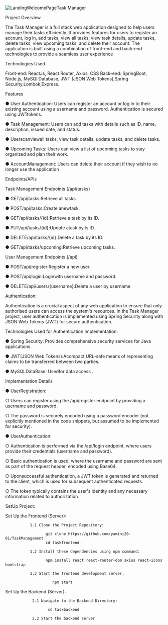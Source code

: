 ![LandingWelcomePage](https://github.com/yamini20-01/TaskManagement/assets/108978064/4fdaf2c0-fa53-4cd4-b4a0-d0dd24bae028)Task Manager

 Project Overview
 
 The Task Manager is a full stack web application designed to help users manage
 their tasks efficiently. It provides features for users to register an account, log in, add
 tasks, view all tasks, view task details, update tasks, delete tasks, view upcoming
 tasks, and delete their account. The application is built using a combination of
 front-end and back-end technologies to provide a seamless user experience

 Technologies Used
 
 Front-end:  ReactJs, React Router, Axios, CSS
 Back-end: SpringBoot, Node.js, MySQl Database, JWT (JSON Web Tokens),Spring Security,Lombok,Express.

 Features
 
 ● User Authentication: Users can register an account or log in to their existing
 account using a username and password. Authentication is secured using
 JWTtokens.
 
 ● Task Management: Users can add tasks with details such as ID, name,
 description, issued date, and status.
 
 ● Userscanviewall tasks, view task details, update tasks, and delete tasks.
 
 ● Upcoming Tasks: Users can view a list of upcoming tasks to stay organized
 and plan their work.
 
 ● AccountManagement: Users can delete their account if they wish to no longer
 use the application

 Endpoints/APIs
 
 Task Management Endpoints (/api/tasks)
 
 ● GET/api/tasks:Retrieve all tasks.
 
 ● POST/api/tasks:Create anewtask.
 
 ● GET/api/tasks/{id}:Retrieve a task by its ID.
 
 ● PUT/api/tasks/{id}:Update atask byits ID.
 
 ● DELETE/api/tasks/{id}:Delete a task by its ID.
 
 ● GET/api/tasks/upcoming:Retrieve upcoming tasks.
 
 User Management Endpoints (/api)
 
 ● POST/api/register:Register a new user.
 
 ● POST/api/login:Loginwith username and password.
 
 ● DELETE/api/users/{username}:Delete a user by username
 


 Authentication:
 
 Authentication is a crucial aspect of any web application to ensure that only
 authorised users can access the system's resources. In the Task Manager project,
 user authentication is implemented using Spring Security along with JSON Web
 Tokens (JWT) for secure authentication.
 
 Technologies Used for Authentication Implementation:
 
 ● Spring Security: Provides comprehensive security services for Java
 applications.
 
 ● JWT(JSON Web Tokens):Acompact,URL-safe means of representing claims
 to be transferred between two parties.
 
 ● MySQLDataBase: Usedfor data access .
 
 Implementation Details
 
 ● UserRegistration:
 
 ○ Users can register using the /api/register endpoint by providing a
 username and password.
 
 ○ The password is securely encoded using a password encoder (not
 explicitly mentioned in the code snippets, but assumed to be
 implemented for security).
 
 ● UserAuthentication:
 
 ○ Authentication is performed via the /api/login endpoint, where
 users provide their credentials (username and password).
 
 ○ Basic authentication is used, where the username and password are
 sent as part of the request header, encoded using Base64.
 
 ○ Uponsuccessful authentication, a JWT token is generated and returned
 to the client, which is used for subsequent authenticated requests.
 
 ○ The token typically contains the user's identity and any necessary
 information related to authorization


 SetUp Project:

 Set Up the Frontend (Server):
 
               1.1 Clone the Project Repository:
               
	                  git clone https://github.com/yamini20-01/TaskManagement
	                  cd taskfrontend
                   
               1.2 Install these dependencies using npm command:
               
	                  npm install react react-router-dom axios react-icons bootstrap
                   
               1.3 Start the frontend development server.
               
                         npm start

Set Up the Backend (Server):

                2.1 Navigate to the Backend Directory:

	                   cd taskbackend
                    
                2.2 Start the backend server



		








                



 
 
